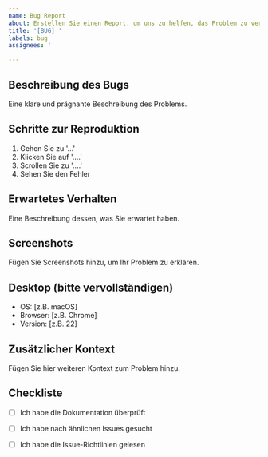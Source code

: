 ```yaml
---
name: Bug Report
about: Erstellen Sie einen Report, um uns zu helfen, das Problem zu verbessern
title: '[BUG] '
labels: bug
assignees: ''

---
```


## Beschreibung des Bugs

Eine klare und prägnante Beschreibung des Problems.

## Schritte zur Reproduktion

1. Gehen Sie zu '...'
2. Klicken Sie auf '....'
3. Scrollen Sie zu '....'
4. Sehen Sie den Fehler

## Erwartetes Verhalten

Eine Beschreibung dessen, was Sie erwartet haben.

## Screenshots

Fügen Sie Screenshots hinzu, um Ihr Problem zu erklären.

## Desktop (bitte vervollständigen)

- OS: [z.B. macOS]
- Browser: [z.B. Chrome]
- Version: [z.B. 22]

## Zusätzlicher Kontext

Fügen Sie hier weiteren Kontext zum Problem hinzu.

## Checkliste

- [ ] Ich habe die Dokumentation überprüft
- [ ] Ich habe nach ähnlichen Issues gesucht
- [ ] Ich habe die Issue-Richtlinien gelesen


